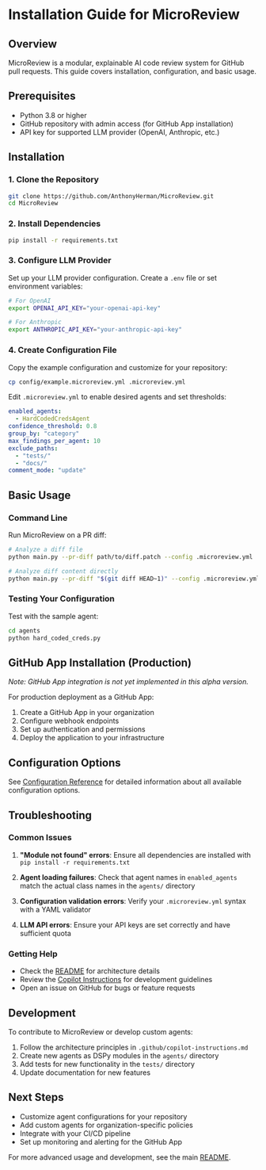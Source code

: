 # Installation Guide for MicroReview

## Overview

MicroReview is a modular, explainable AI code review system for GitHub pull requests. This guide covers installation, configuration, and basic usage.

## Prerequisites

- Python 3.8 or higher
- GitHub repository with admin access (for GitHub App installation)
- API key for supported LLM provider (OpenAI, Anthropic, etc.)

## Installation

### 1. Clone the Repository

```bash
git clone https://github.com/AnthonyHerman/MicroReview.git
cd MicroReview
```

### 2. Install Dependencies

```bash
pip install -r requirements.txt
```

### 3. Configure LLM Provider

Set up your LLM provider configuration. Create a `.env` file or set environment variables:

```bash
# For OpenAI
export OPENAI_API_KEY="your-openai-api-key"

# For Anthropic
export ANTHROPIC_API_KEY="your-anthropic-api-key"
```

### 4. Create Configuration File

Copy the example configuration and customize for your repository:

```bash
cp config/example.microreview.yml .microreview.yml
```

Edit `.microreview.yml` to enable desired agents and set thresholds:

```yaml
enabled_agents:
  - HardCodedCredsAgent
confidence_threshold: 0.8
group_by: "category"
max_findings_per_agent: 10
exclude_paths:
  - "tests/"
  - "docs/"
comment_mode: "update"
```

## Basic Usage

### Command Line

Run MicroReview on a PR diff:

```bash
# Analyze a diff file
python main.py --pr-diff path/to/diff.patch --config .microreview.yml

# Analyze diff content directly
python main.py --pr-diff "$(git diff HEAD~1)" --config .microreview.yml
```

### Testing Your Configuration

Test with the sample agent:

```bash
cd agents
python hard_coded_creds.py
```

## GitHub App Installation (Production)

*Note: GitHub App integration is not yet implemented in this alpha version.*

For production deployment as a GitHub App:

1. Create a GitHub App in your organization
2. Configure webhook endpoints
3. Set up authentication and permissions
4. Deploy the application to your infrastructure

## Configuration Options

See [Configuration Reference](../README.md#configuration-microreview-yml-options) for detailed information about all available configuration options.

## Troubleshooting

### Common Issues

1. **"Module not found" errors**: Ensure all dependencies are installed with `pip install -r requirements.txt`

2. **Agent loading failures**: Check that agent names in `enabled_agents` match the actual class names in the `agents/` directory

3. **Configuration validation errors**: Verify your `.microreview.yml` syntax with a YAML validator

4. **LLM API errors**: Ensure your API keys are set correctly and have sufficient quota

### Getting Help

- Check the [README](../README.md) for architecture details
- Review the [Copilot Instructions](../.github/copilot-instructions.md) for development guidelines
- Open an issue on GitHub for bugs or feature requests

## Development

To contribute to MicroReview or develop custom agents:

1. Follow the architecture principles in `.github/copilot-instructions.md`
2. Create new agents as DSPy modules in the `agents/` directory
3. Add tests for new functionality in the `tests/` directory
4. Update documentation for new features

## Next Steps

- Customize agent configurations for your repository
- Add custom agents for organization-specific policies
- Integrate with your CI/CD pipeline
- Set up monitoring and alerting for the GitHub App

For more advanced usage and development, see the main [README](../README.md).